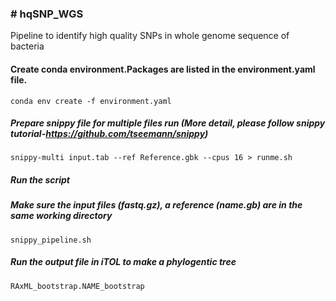 
### # hqSNP_WGS
Pipeline to identify high quality SNPs in whole genome sequence of bacteria

#### Create conda environment.Packages are listed in the environment.yaml file.
	conda env create -f environment.yaml
  
##### Prepare snippy file for multiple files run (More detail, please follow snippy tutorial-https://github.com/tseemann/snippy)
	snippy-multi input.tab --ref Reference.gbk --cpus 16 > runme.sh
	
##### Run the script
##### Make sure the input files (fastq.gz), a reference (name.gb) are in the same working directory
   	snippy_pipeline.sh

##### Run the output file in iTOL to make a phylogentic tree
   	RAxML_bootstrap.NAME_bootstrap

